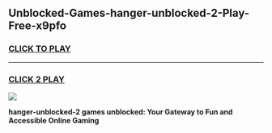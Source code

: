 
## Unblocked-Games-hanger-unblocked-2-Play-Free-x9pfo
<h3>
<a href="https://premium76.site?title=hanger-unblocked-2&ref=20M">CLICK TO PLAY</a></h3>
<hr>

<h3>
<a href="https://premium76.site?title=hanger-unblocked-2&ref=20M">CLICK 2 PLAY</a>
  
</h3>

<a href="https://premium76.site?title=hanger-unblocked-2&ref=19M"><img src="https://clearcache.store/games.png"></a>


**hanger-unblocked-2 games unblocked: Your Gateway to Fun and Accessible Online Gaming**
